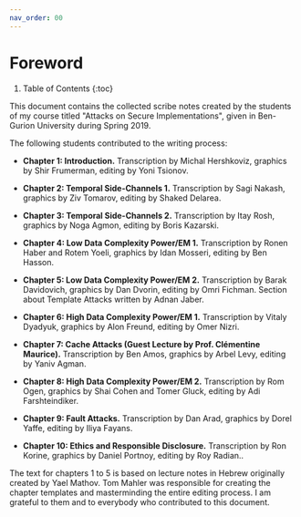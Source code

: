 ```yaml
---
nav_order: 00
---
```

# Foreword
1. Table of Contents
{:toc}

This document contains the collected scribe notes created by the
students of my course titled "Attacks on Secure Implementations", given
in Ben-Gurion University during Spring 2019.

The following students contributed to the writing process:

-   **Chapter 1: Introduction.** Transcription by Michal Hershkoviz,
    graphics by Shir Frumerman, editing by Yoni Tsionov.

-   **Chapter 2: Temporal Side-Channels 1.** Transcription by Sagi
    Nakash, graphics by Ziv Tomarov, editing by Shaked Delarea.

-   **Chapter 3: Temporal Side-Channels 2.** Transcription by Itay Rosh,
    graphics by Noga Agmon, editing by Boris Kazarski.

-   **Chapter 4: Low Data Complexity Power/EM 1.** Transcription by
    Ronen Haber and Rotem Yoeli, graphics by Idan Mosseri, editing by
    Ben Hasson.

-   **Chapter 5: Low Data Complexity Power/EM 2.** Transcription by
    Barak Davidovich, graphics by Dan Dvorin, editing by Omri Fichman.
    Section about Template Attacks written by Adnan Jaber.

-   **Chapter 6: High Data Complexity Power/EM 1.** Transcription by
    Vitaly Dyadyuk, graphics by Alon Freund, editing by Omer Nizri.

-   **Chapter 7: Cache Attacks (Guest Lecture by Prof. Clémentine
    Maurice).** Transcription by Ben Amos, graphics by Arbel Levy,
    editing by Yaniv Agman.

-   **Chapter 8: High Data Complexity Power/EM 2.** Transcription by Rom
    Ogen, graphics by Shai Cohen and Tomer Gluck, editing by Adi
    Farshteindiker.

-   **Chapter 9: Fault Attacks.** Transcription by Dan Arad, graphics by
    Dorel Yaffe, editing by Iliya Fayans.

-   **Chapter 10: Ethics and Responsible Disclosure.** Transcription by
    Ron Korine, graphics by Daniel Portnoy, editing by Roy Radian..

The text for chapters 1 to 5 is based on lecture notes in Hebrew
originally created by Yael Mathov. Tom Mahler was responsible for
creating the chapter templates and masterminding the entire editing
process. I am grateful to them and to everybody who contributed to this
document.

